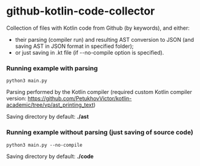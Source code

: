 # github-kotlin-code-collector

Collection of files with Kotlin code from Github (by keywords), and either:
- their parsing (compiler run) and resulting AST conversion to JSON (and saving AST in JSON format in specified folder);
- or just saving in .kt file (if --no-compile option is specified).

### Running example with parsing

```
python3 main.py
```
Parsing performed by the Kotlin compiler (required custom Kotlin compiler version: https://github.com/PetukhovVictor/kotlin-academic/tree/vp/ast_printing_text)

Saving directory by default: **./ast**

### Running example without parsing (just saving of source code)

```
python3 main.py --no-compile
```

Saving directory by default: **./code**
